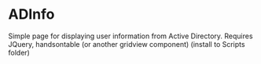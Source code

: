 # ADInfo

Simple page for displaying user information from Active Directory.
Requires JQuery, handsontable (or another gridview component) (install to Scripts folder)
